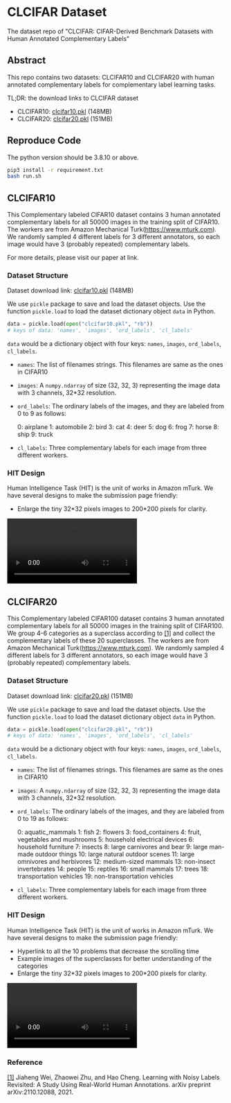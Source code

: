# CLCIFAR Dataset

The dataset repo of "CLCIFAR: CIFAR-Derived Benchmark Datasets with Human Annotated Complementary Labels"

## Abstract
This repo contains two datasets: CLCIFAR10 and CLCIFAR20 with human annotated complementary labels for complementary label learning tasks.

TL;DR: the download links to CLCIFAR dataset
* CLCIFAR10: [clcifar10.pkl](https://clcifar.s3.us-west-2.amazonaws.com/clcifar10.pkl) (148MB)
* CLCIFAR20: [clcifar20.pkl](https://clcifar.s3.us-west-2.amazonaws.com/clcifar20.pkl) (151MB)

## Reproduce Code

The python version should be 3.8.10 or above.

```bash
pip3 install -r requirement.txt
bash run.sh
```

## CLCIFAR10

This Complementary labeled CIFAR10 dataset contains 3 human annotated complementary labels for all 50000 images in the training split of CIFAR10. The workers are from Amazon Mechanical Turk(https://www.mturk.com). We randomly sampled 4 different labels for 3 different annotators, so each image would have 3 (probably repeated) complementary labels.

For more details, please visit our paper at link.

### Dataset Structure

Dataset download link: [clcifar10.pkl](https://clcifar.s3.us-west-2.amazonaws.com/clcifar10.pkl) (148MB)

We use `pickle` package to save and load the dataset objects. Use the function `pickle.load` to load the dataset dictionary object `data` in Python.

```python
data = pickle.load(open("clcifar10.pkl", "rb"))
# keys of data: 'names', 'images', 'ord_labels', 'cl_labels'
```

`data` would be a dictionary object with four keys: `names`, `images`, `ord_labels`, `cl_labels`.

* `names`: The list of filenames strings. This filenames are same as the ones in CIFAR10

* `images`: A `numpy.ndarray` of size (32, 32, 3) representing the image data with 3 channels, 32*32 resolution.

* `ord_labels`: The ordinary labels of the images, and they are labeled from 0 to 9 as follows:

  0: airplane
  1: automobile
  2: bird
  3: cat
  4: deer
  5: dog
  6: frog
  7: horse
  8: ship
  9: truck

* `cl_labels`: Three complementary labels for each image from three different workers.

### HIT Design

Human Intelligence Task (HIT) is the unit of works in Amazon mTurk. We have several designs to make the submission page friendly:

* Enlarge the tiny 32\*32 pixels images to 200\*200 pixels for clarity.

![](https://i.imgur.com/SGVCVXV.mp4)

## CLCIFAR20

This Complementary labeled CIFAR100 dataset contains 3 human annotated complementary labels for all 50000 images in the training split of CIFAR100. We group 4-6 categories as a superclass according to [[1]](https://arxiv.org/abs/2110.12088) and collect the complementary labels of these 20 superclasses. The workers are from Amazon Mechanical Turk(https://www.mturk.com). We randomly sampled 4 different labels for 3 different annotators, so each image would have 3 (probably repeated) complementary labels.

### Dataset Structure

Dataset download link: [clcifar20.pkl](https://clcifar.s3.us-west-2.amazonaws.com/clcifar20.pkl) (151MB)

We use `pickle` package to save and load the dataset objects. Use the function `pickle.load` to load the dataset dictionary object `data` in Python.

```python
data = pickle.load(open("clcifar20.pkl", "rb"))
# keys of data: 'names', 'images', 'ord_labels', 'cl_labels'
```

`data` would be a dictionary object with four keys: `names`, `images`, `ord_labels`, `cl_labels`.

* `names`: The list of filenames strings. This filenames are same as the ones in CIFAR10

* `images`: A `numpy.ndarray` of size (32, 32, 3) representing the image data with 3 channels, 32*32 resolution.

* `ord_labels`: The ordinary labels of the images, and they are labeled from 0 to 19 as follows:

  0: aquatic_mammals
  1: fish
  2: flowers
  3: food_containers
  4: fruit, vegetables and mushrooms
  5: household electrical devices
  6: household furniture
  7: insects
  8: large carnivores and bear
  9: large man-made outdoor things
  10: large natural outdoor scenes
  11: large omnivores and herbivores
  12: medium-sized mammals
  13: non-insect invertebrates
  14: people
  15: reptiles
  16: small mammals
  17: trees
  18: transportation vehicles
  19: non-transportation vehicles

* `cl_labels`: Three complementary labels for each image from three different workers.

### HIT Design

Human Intelligence Task (HIT) is the unit of works in Amazon mTurk. We have several designs to make the submission page friendly:

* Hyperlink to all the 10 problems that decrease the scrolling time
* Example images of the superclasses for better understanding of the categories
* Enlarge the tiny 32\*32 pixels images to 200\*200 pixels for clarity.

![](https://i.imgur.com/wg5pV2S.mp4)

### Reference

[[1]](https://arxiv.org/abs/2110.12088) Jiaheng Wei, Zhaowei Zhu, and Hao Cheng. Learning with Noisy Labels Revisited: A Study Using Real-World Human Annotations. arXiv preprint arXiv:2110.12088, 2021.
